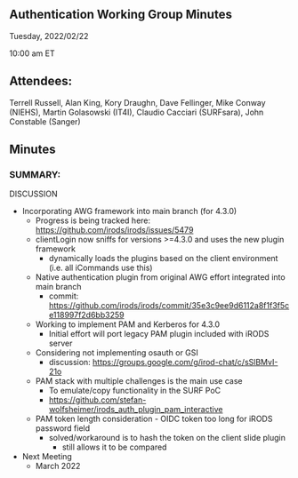 ## Authentication Working Group Minutes

Tuesday, 2022/02/22

10:00 am ET

## Attendees:

Terrell Russell, Alan King, Kory Draughn, Dave Fellinger, Mike Conway (NIEHS), Martin Golasowski (IT4I), Claudio Cacciari (SURFsara), John Constable (Sanger)

## Minutes

### SUMMARY:

DISCUSSION

 - Incorporating AWG framework into main branch (for 4.3.0)
   - Progress is being tracked here: https://github.com/irods/irods/issues/5479
   - clientLogin now sniffs for versions >=4.3.0 and uses the new plugin framework
     - dynamically loads the plugins based on the client environment (i.e. all iCommands use this)
   - Native authentication plugin from original AWG effort integrated into main branch
     - commit: https://github.com/irods/irods/commit/35e3c9ee9d6112a8f1f3f5ce118997f2d6bb3259
   - Working to implement PAM and Kerberos for 4.3.0
     - Initial effort will port legacy PAM plugin included with iRODS server
   - Considering not implementing osauth or GSI
     - discussion: https://groups.google.com/g/irod-chat/c/sSlBMvI-21o
   - PAM stack with multiple challenges is the main use case
     - To emulate/copy functionality in the SURF PoC
     - https://github.com/stefan-wolfsheimer/irods_auth_plugin_pam_interactive
   - PAM token length consideration - OIDC token too long for iRODS password field
     - solved/workaround is to hash the token on the client slide plugin
       - still allows it to be compared
 - Next Meeting
   - March 2022

